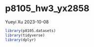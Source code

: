 p8105_hw3_yx2858
================
Yueyi Xu
2023-10-08

``` r
library(p8105.datasets)
library(tidyverse)
library(dplyr)
```
